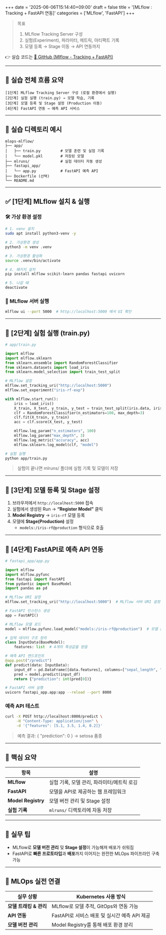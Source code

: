 +++
date = '2025-06-06T15:14:40+09:00'
draft = false
title = '[MLflow : Tracking + FastAPI 연동]'
categories = ['MLflow', 'FastAPI']
+++

> 목표
> 
> 1. MLflow Tracking Server 구성
> 2. 실험(Experiment), 파라미터, 메트릭, 아티팩트 기록
> 3. 모델 등록 → Stage 이동 → API 연동까지

👉 실습 코드는 [🔗 GitHub (Mlflow - Tracking + FastAPI)](https://github.com/keonhoban/mlops-infra-labs/tree/main/mlflow)

---

## 🧭 실습 전체 흐름 요약

```
[1단계] MLflow Tracking Server 구성 (로컬 환경에서 실행)
[2단계] 실험 실행 (train.py) → 모델 학습, 기록
[3단계] 모델 등록 및 Stage 설정 (Production 이동)
[4단계] FastAPI 연동 → 예측 API 서비스
```

---

## 🧩 실습 디렉토리 예시

```
mlops-mlflow/
├── app/
│   ├── train.py         # 모델 훈련 및 실험 기록
│   └── model.pkl        # 저장된 모델
├── mlruns/              # 실험 데이터 자동 생성
├── fastapi_app/
│   └── app.py           # FastAPI 예측 API
├── Dockerfile (선택)
└── README.md
```

---

## ✅ [1단계] MLflow 설치 & 실행

### 🛠️ 가상 환경 설정

```bash
# 1. venv 설치
sudo apt install python3-venv -y

# 2. 가상환경 생성
python3 -m venv .venv

# 3. 가상환경 활성화
source .venv/bin/activate

# 4. 패키지 설치
pip install mlflow scikit-learn pandas fastapi uvicorn

# 5. 나갈 때
deactivate
```

### 🔧 MLflow 서버 실행

```bash
mlflow ui --port 5000  # http://localhost:5000 에서 UI 확인
```

---

## 🧪 [2단계] 실험 실행 (train.py)

```python
# app/train.py

import mlflow
import mlflow.sklearn
from sklearn.ensemble import RandomForestClassifier
from sklearn.datasets import load_iris
from sklearn.model_selection import train_test_split

# MLflow 설정
mlflow.set_tracking_uri("http://localhost:5000")
mlflow.set_experiment("iris-rf-exp")

with mlflow.start_run():
    iris = load_iris()
    X_train, X_test, y_train, y_test = train_test_split(iris.data, iris.target, test_size=0.2)
    clf = RandomForestClassifier(n_estimators=100, max_depth=3)
    clf.fit(X_train, y_train)
    acc = clf.score(X_test, y_test)

    mlflow.log_param("n_estimators", 100)
    mlflow.log_param("max_depth", 3)
    mlflow.log_metric("accuracy", acc)
    mlflow.sklearn.log_model(clf, "model")
```

```bash
# 실험 실행
python app/train.py
```

> 실험이 끝나면 mlruns/ 폴더에 실험 기록 및 모델이 저장
> 

---

## 🧱 [3단계] 모델 등록 및 Stage 설정

1. 브라우저에서 `http://localhost:5000` 접속
2. 실험에서 생성된 Run → **“Register Model”** 클릭
3. **Model Registry** → `iris-rf` 모델 등록
4. 모델에 **Stage(Production)** 설정
    - `models:/iris-rf@production` 형식으로 호출

---

## 🚀 [4단계] FastAPI로 예측 API 연동

```python
# fastapi_app/app.py

import mlflow
import mlflow.pyfunc
from fastapi import FastAPI
from pydantic import BaseModel
import pandas as pd

# MLflow URI 설정
mlflow.set_tracking_uri("http://localhost:5000")  # MLflow 서버 URI 설정

# FastAPI 인스턴스 생성
app = FastAPI()

# MLflow 모델 로드
model = mlflow.pyfunc.load_model("models:/iris-rf@production")  # 모델 alias를 이용

# 입력 데이터 구조 정의
class InputData(BaseModel):
    features: list  # 4개의 특성값을 받음

# 예측 API 엔드포인트
@app.post("/predict")
def predict(data: InputData):
    input_df = pd.DataFrame([data.features], columns=["sepal_length", "sepal_width", "petal_length", "petal_width"])
    pred = model.predict(input_df)
    return {"prediction": int(pred[0])}
```

```bash
# FastAPI 서버 실행
uvicorn fastapi_app.app:app --reload --port 8000
```

### 예측 API 테스트

```bash
curl -X POST http://localhost:8000/predict \
     -H "Content-Type: application/json" \
     -d '{"features": [5.1, 3.5, 1.4, 0.2]}'
```

> 예측 결과: { "prediction": 0 } → setosa 품종
> 

---

## 🎯 핵심 요약

| 항목 | 설명 |
| --- | --- |
| **MLflow** | 실험 기록, 모델 관리, 파라미터/메트릭 로깅 |
| **FastAPI** | 모델을 API로 제공하는 웹 프레임워크 |
| **Model Registry** | 모델 버전 관리 및 Stage 설정 |
| **실험 기록** | `mlruns/` 디렉토리에 자동 저장 |

---

## 🧩 실무 팁

- MLflow로 **모델 버전 관리** 및 **Stage 설정**이 가능해져 배포가 쉬워짐
- FastAPI로 **빠른 프로토타입**과 **배포**까지 이어지는 완전한 MLOps 파이프라인 구축 가능

---

## 🔧 MLOps 실전 연결

| 실무 상황 | Kubernetes 사용 방식 |
| --- | --- |
| **모델 트래킹 & 관리** | MLflow로 모델 추적, GitOps와 연동 가능 |
| **API 연동** | FastAPI로 서비스 배포 및 실시간 예측 API 제공 |
| **모델 버전 관리** | Model Registry를 통해 배포 환경 분리 |
